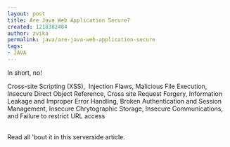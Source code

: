 ```yaml
---
layout: post
title: Are Java Web Application Secure?
created: 1218382484
author: zvika
permalink: java/are-java-web-application-secure
tags:
- JAVA
---
```

<p>In short, no!</p><p>Cross-site Scripting (XSS),&nbsp; Injection Flaws, Malicious File Execution, Insecure Direct Object Reference, Cross site Request Forgery, Information Leakage and Improper Error Handling, Broken Authentication and Session Management, Insecure Chrytographic Storage, Insecure Communications, and Failure to restrict URL access<br />&nbsp;</p><p>Read all 'bout it in this serverside article.</p><p>&nbsp;</p>
